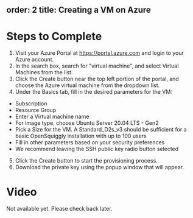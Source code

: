 order: 2
title: Creating a VM on Azure
---
# Steps to Complete
1. Visit your Azure Portal at https://portal.azure.com and login to your Azure account.
2. In the search box, search for "virtual machine", and select Virtual Machines from the list.
3. Click the Create button near the top left portion of the portal, and choose the Azure virtual machine
   from the dropdown list.
4. Under the Basics tab, fill in the desired parameters for the VM:
  * Subscription
  * Resource Group
  * Enter a Virtual machine name
  * For image type, choose Ubuntu Server 20.04 LTS - Gen2
  * Pick a Size for the VM. A Standard_D2s_v3 should be sufficient for a basic OpenSquiggly
    installation with up to 100 users
  * Fill in other parameters based on your security preferences
  * We recommend leaving the SSH public key radio button selected
5. Click the Create button to start the provisioning process.
6. Download the private key using the popup window that will appear.

# Video
Not available yet. Please check back later.
